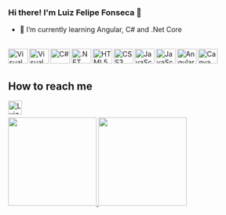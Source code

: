 ### Hi there! I'm Luiz Felipe Fonseca 👋


- 🌱 I’m currently learning Angular, C# and .Net Core


<div style="display: inline_block"><br>
  <img align="left" alt="Visual Studio Code" height="30px" width="40px" src="https://cdn.jsdelivr.net/gh/devicons/devicon/icons/vscode/vscode-original.svg" />
  <img align="left" alt="Visual Studio" height="30px" width="40px" src="https://cdn.jsdelivr.net/gh/devicons/devicon/icons/visualstudio/visualstudio-plain.svg" />
  <img align="left" alt="C#" height="30px" width="40px" src="https://cdn.jsdelivr.net/gh/devicons/devicon/icons/csharp/csharp-original.svg" />
  <img align="left" alt=".NET Core" height="30px" width="40px" src="https://cdn.jsdelivr.net/gh/devicons/devicon/icons/dotnetcore/dotnetcore-original.svg" />
  <img align="left" alt="HTML5" height="30px" width="40px" src="https://cdn.jsdelivr.net/gh/devicons/devicon/icons/html5/html5-original.svg" />
  <img align="left" alt="CSS3" height="30px" width="40px" src="https://cdn.jsdelivr.net/gh/devicons/devicon/icons/css3/css3-original.svg" />
  <img align="left" alt="JavaScript" height="30px" width="40px" src="https://cdn.jsdelivr.net/gh/devicons/devicon/icons/javascript/javascript-original.svg" />
  <img align="left" alt="JavaScript" height="30px" width="40px" src="https://cdn.jsdelivr.net/gh/devicons/devicon/icons/bootstrap/bootstrap-plain.svg" />
  <img align="left" alt="Angular" height="30px" width="40px" src="https://cdn.jsdelivr.net/gh/devicons/devicon/icons/angularjs/angularjs-original.svg" />
  <img align="left" alt="Canva" height="30px" width="40px" src="https://cdn.jsdelivr.net/gh/devicons/devicon/icons/canva/canva-original.svg" />
</div>

<br />
<br />

## How to reach me

<div>
  <a href="https://www.linkedin.com/in/luizfelipesfonseca" target="_blank"><img align="left" alt="Luiz Felipe Fonseca | LinkedIn" width="28px" src="https://cdn.jsdelivr.net/npm/simple-icons@v3/icons/linkedin.svg" /></a>
</div>

<br />
<br />

<div>
  <a href="https://github.com/FelipeHal">
  <img height="180em" src="https://github-readme-stats.vercel.app/api?username=felipehal&show_icons=true&theme=vision-friendly-dark&include_all_commits=true&count_private=true"/>
  <img height="180em" src="https://github-readme-stats.vercel.app/api/top-langs/?username=felipehal&layout=compact&langs_count=7&theme=vision-friendly-dark"/>
</div>
  
<!--
**FelipeHal/FelipeHal** is a ✨ _special_ ✨ repository because its `README.md` (this file) appears on your GitHub profile.

Here are some ideas to get you started:

- 🔭 I’m currently working on ...
- 🌱 I’m currently learning ...
- 👯 I’m looking to collaborate on ...
- 🤔 I’m looking for help with ...
- 💬 Ask me about ...
- 📫 How to reach me: ...
- 😄 Pronouns: ele/dele
- ⚡ Fun fact: ...

<img align="left" alt="NodeJs" width="40px" src="https://cdn.jsdelivr.net/gh/devicons/devicon/icons/nodejs/nodejs-original.svg" />
<img align="left" alt="WordPress" width="40px" src="https://cdn.jsdelivr.net/gh/devicons/devicon/icons/wordpress/wordpress-plain.svg" />
<img align="left" alt="TypeScript" width="40px" src="https://cdn.jsdelivr.net/gh/devicons/devicon/icons/typescript/typescript-original.svg" />
-->

  
